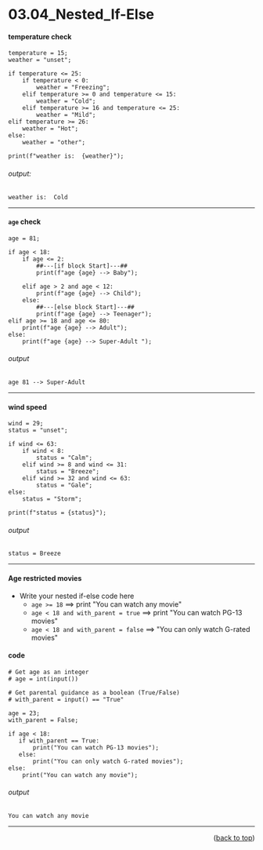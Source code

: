 <a name="topage"></a>

# 03.04_Nested_If-Else


#### temperature check

```
temperature = 15;
weather = "unset";

if temperature <= 25:
    if temperature < 0:
        weather = "Freezing";
    elif temperature >= 0 and temperature <= 15:
        weather = "Cold";
    elif temperature >= 16 and temperature <= 25:
        weather = "Mild";
elif temperature >= 26:
    weather = "Hot";
else:
    weather = "other";
  
print(f"weather is:  {weather}");
```

###### output: 

```
weather is:  Cold
```

----

#### `age` check

```
age = 81;

if age < 18:
    if age <= 2:
        ##---[if block Start]---##
        print(f"age {age} --> Baby");

    elif age > 2 and age < 12:
        print(f"age {age} --> Child");
    else:
        ##---[else block Start]---##
        print(f"age {age} --> Teenager");
elif age >= 18 and age <= 80:
    print(f"age {age} --> Adult");
else:
    print(f"age {age} --> Super-Adult ");
```

###### output
```
age 81 --> Super-Adult
```

----

#### wind speed

```
wind = 29;
status = "unset";

if wind <= 63:
    if wind < 8:
        status = "Calm";
    elif wind >= 8 and wind <= 31:
        status = "Breeze";
    elif wind >= 32 and wind <= 63:
        status = "Gale";
else:
    status = "Storm";

print(f"status = {status}");
```

###### output
```
status = Breeze
```


----

#### Age restricted movies

* Write your nested if-else code here
    * `age >= 18` ==> print  "You can watch any movie"
    * `age < 18 and with_parent = true`  ==> print "You can watch PG-13 movies"
    * `age < 18 and with_parent = false`  ==> "You can only watch G-rated movies"


#### code

```
# Get age as an integer
# age = int(input())

# Get parental guidance as a boolean (True/False)
# with_parent = input() == "True"

age = 23;
with_parent = False;

if age < 18:
   if with_parent == True:
       print("You can watch PG-13 movies");
   else:
       print("You can only watch G-rated movies");   
else:
    print("You can watch any movie");  
```

###### output

```
You can watch any movie
```


----

<p align="right">(<a href="#topage">back to top</a>)</p>
<br/>
